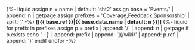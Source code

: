 {%- liquid
assign n = name | default: 'sht2'
assign base = 'Events/' | append: n | getpage
assign prefixes = 'Coverage,Feedback,Sponsorship' | split: ','
-%}
**[[{{ base.ref }}|{{ base.data.name | default: n }}]]**
{%- liquid
for prefix in prefixes
  assign p = prefix | append: '/' | append: n | getpage
  if p.exists
    echo ' &middot; [' | append: prefix | append: '](/wiki/' | append: p.ref | append: ')'
  endif
endfor
-%}